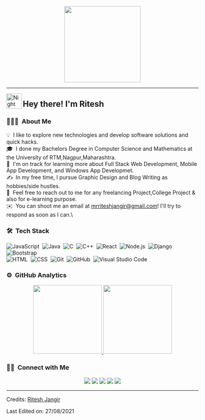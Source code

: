 <p align="center">
  <img src="https://github.com/thompsonemerson/thompsonemerson/raw/master/cover-thompson.png" height="200"/>
</p>
<hr>

<img alt="Night Coding" src="https://raw.githubusercontent.com/MartinHeinz/MartinHeinz/master/wave.gif" width='40' align="left"/><h2>Hey there! I'm Ritesh</h2>

<!-- ## 👋 &nbsp;Hey there! I'm Aditya -->

### 👨🏻‍💻 &nbsp;About Me

💡 &nbsp;I like to explore new technologies and develop software solutions and quick hacks.\
🎓 &nbsp;I done my Bachelors Degree in Computer Science and Mathematics at the University of RTM,Nagpur,Maharashtra.\
🌱 &nbsp;I'm on track for learning more about Full Stack Web Development, Mobile App Development, and Windows App Developmet.\
✍️ &nbsp;In my free time, I pursue Graphic Design and Blog Writing as hobbies/side hustles.\
💬 &nbsp;Feel free to reach out to me for any freelancing Project,College Project & also for e-learning purpose.\
✉️ &nbsp;You can shoot me an email at mrriteshjangir@gmail.com! I'll try to respond as soon as I can.\
<!-- 📄 &nbsp;Please have a look at my [Résumé](https://www.adityavsingh.com/resume.html) for more details about me. I'm open to feedback and suggestions! -->



### 🛠 &nbsp;Tech Stack

![JavaScript](https://img.shields.io/badge/-JavaScript-05122A?style=flat&logo=javascript)&nbsp;
![Java](https://img.shields.io/badge/-Java-05122A?style=flat&logo=Java&logoColor=FFA518)&nbsp;
![C](https://img.shields.io/badge/-C-05122A?style=flat&logo=C&logoColor=A8B9CC)&nbsp;
![C++](https://img.shields.io/badge/-C++-05122A?style=flat&logo=C%2B%2B&logoColor=00599C)&nbsp;
![React](https://img.shields.io/badge/-React-05122A?style=flat&logo=react)&nbsp;
![Node.js](https://img.shields.io/badge/-Node.js-05122A?style=flat&logo=node.js)&nbsp;
![Django](https://img.shields.io/badge/-Django-05122A?style=flat&logo=django&logoColor=092E20)&nbsp;
![Bootstrap](https://img.shields.io/badge/-Bootstrap-05122A?style=flat&logo=bootstrap&logoColor=563D7C)\
![HTML](https://img.shields.io/badge/-HTML-05122A?style=flat&logo=HTML5)&nbsp;
![CSS](https://img.shields.io/badge/-CSS-05122A?style=flat&logo=CSS3&logoColor=1572B6)&nbsp;
![Git](https://img.shields.io/badge/-Git-05122A?style=flat&logo=git)&nbsp;
![GitHub](https://img.shields.io/badge/-GitHub-05122A?style=flat&logo=github)&nbsp;
![Visual Studio Code](https://img.shields.io/badge/-Visual%20Studio%20Code-05122A?style=flat&logo=visual-studio-code&logoColor=007ACC)&nbsp;

### ⚙️ &nbsp;GitHub Analytics

<p align="center">
<a href="https://github.com/mrriteshjangir">
  <img height="180em" src="https://github-readme-stats-eight-theta.vercel.app/api?username=mrriteshjangir&show_icons=true&theme=algolia&include_all_commits=true&count_private=true"/>
  <img height="180em" src="https://github-readme-stats-eight-theta.vercel.app/api/top-langs/?username=mrriteshjangir&layout=compact&langs_count=8&theme=algolia"/>
</a>
</p>

### 🤝🏻 &nbsp;Connect with Me

<p align="center">
<a href="https://www.roadtocode.org"><img src="https://img.shields.io/badge/-Road%20To%20Code-3423A6?style=flat&logo=Google-Chrome&logoColor=white"/></a>
<a href="https://www.linkedin.com/in/ritesh-jangir-a6089a1b6/"><img src="https://img.shields.io/badge/-Ritesh%20Jangir-0077B5?style=flat&logo=Linkedin&logoColor=white"/></a>
<a href="mailto:mrriteshjangir@gmail.com"><img src="https://img.shields.io/badge/-mrriteshjangir@gmail.com-D14836?style=flat&logo=Gmail&logoColor=white"/></a>
<a href="https://instagram.com/mrriteshjangir"><img src="https://img.shields.io/badge/-@mrriteshjangir-E4405F?style=flat&logo=Instagram&logoColor=white"/></a>
<a href="https://www.facebook.com/ritesh.jangir.39566"><img src="https://img.shields.io/badge/-Ritesh%20Jangir-1877F2?style=flat&logo=Facebook&logoColor=white"/></a>
</p>

-----
Credits: [Ritesh Jangir](https://github.com/mrriteshjangir/)

Last Edited on: 27/08/2021
